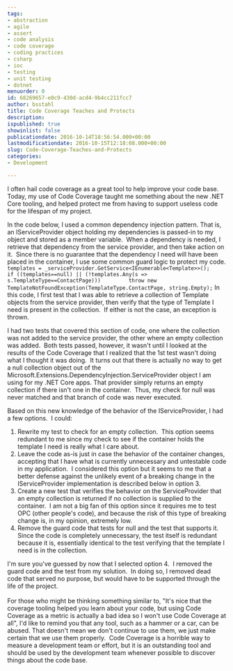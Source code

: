 ```yaml
---
tags:
- abstraction
- agile
- assert
- code analysis
- code coverage
- coding practices
- csharp
- ioc
- testing
- unit testing
- dotnet
menuorder: 0
id: 68269657-e0c9-430d-acd4-9b4cc211fcc7
author: bsstahl
title: Code Coverage Teaches and Protects
description: 
ispublished: true
showinlist: false
publicationdate: 2016-10-14T18:56:54.000+00:00
lastmodificationdate: 2016-10-15T12:18:08.000+00:00
slug: Code-Coverage-Teaches-and-Protects
categories:
- Development

---
```

I often hail code coverage as a great tool to help improve your code base.  Today, my use of Code Coverage taught me something about the new .NET Core tooling, and helped protect me from having to support useless code for the lifespan of my project.

In the code below, I used a common dependency injection pattern. That is, an IServiceProvider object holding my dependencies is passed-in to my object and stored as a member variable.  When a dependency is needed, I retrieve that dependency from the service provider, and then take action on it.  Since there is no guarantee that the dependency I need will have been placed in the container, I use some common guard logic to protect my code.
 `templates = _serviceProvider.GetService<IEnumerable<Template>>();    if ((templates==null) || (!templates.Any(s => s.TemplateType==ContactPage)))         throw new TemplateNotFoundException(TemplateType.ContactPage, string.Empty);`
In this code, I first test that I was able to retrieve a collection of Template objects from the service provider, then verify that the type of Template I need is present in the collection.  If either is not the case, an exception is thrown.

I had two tests that covered this section of code, one where the collection was not added to the service provider, the other where an empty collection was added.  Both tests passed, however, it wasn't until I looked at the results of the Code Coverage that I realized that the 1st test wasn't doing what I thought it was doing.  It turns out that there is actually no way to get a null collection object out of the Microsoft.Extensions.DependencyInjection.ServiceProvider object I am using for my .NET Core apps. That provider simply returns an empty collection if there isn't one in the container.  Thus, my check for null was never matched and that branch of code was never executed.

Based on this new knowledge of the behavior of the IServiceProvider, I had a few options.  I could:

1. Rewrite my test to check for an empty collection.  This option seems redundant to me since my check to see if the container holds the template I need is really what I care about.
2. Leave the code as-is just in case the behavior of the container changes, accepting that I have what is currently unnecessary and untestable code in my application.  I considered this option but it seems to me that a better defense against the unlikely event of a breaking change in the IServiceProvider implementation is described below in option 3.
3. Create a new test that verifies the behavior on the ServiceProvider that an empty collection is returned if no collection is supplied to the container.  I am not a big fan of this option since it requires me to test OPC (other people's code), and because the risk of this type of breaking change is, in my opinion, extremely low.
4. Remove the guard code that tests for null and the test that supports it.  Since the code is completely unnecessary, the test itself is redundant because it is, essentially identical to the test verifying that the template I need is in the collection.


I'm sure you've guessed by now that I selected option 4.  I removed the guard code and the test from my solution.  In doing so, I removed dead code that served no purpose, but would have to be supported through the life of the project.       
      
For those who might be thinking something similar to, "It's nice that the coverage tooling helped you learn about your code, but using Code Coverage as a metric is actually a bad idea so I won't use Code Coverage at all", I'd like to remind you that any tool, such as a hammer or a car, can be abused. That doesn't mean we don't continue to use them, we just make certain that we use them properly.  Code Coverage is a horrible way to measure a development team or effort, but it is an outstanding tool and should be used by the development team whenever possible to discover things about the code base.